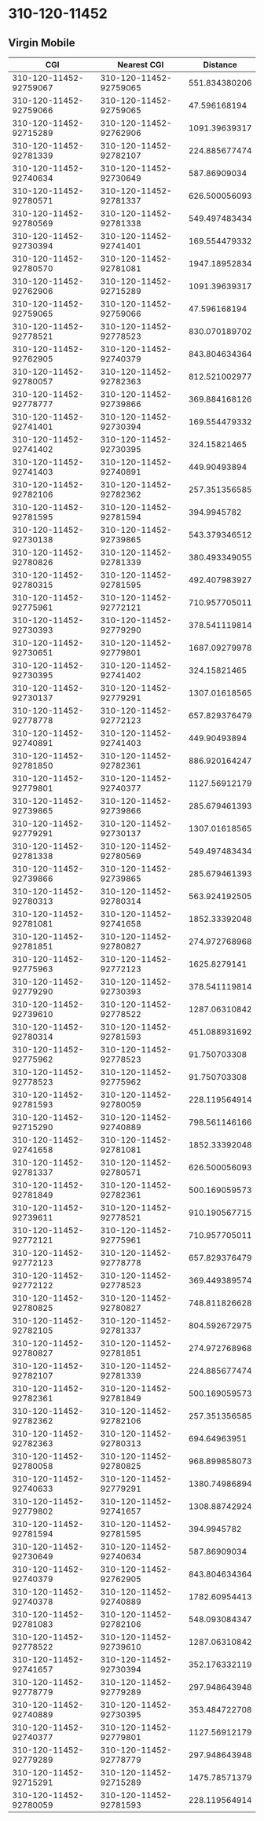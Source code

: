 # 310-120-11452
## Virgin Mobile


| CGI | Nearest CGI | Distance |
|-----|-------------|----------|
| 310-120-11452-92759067 | 310-120-11452-92759065 | 551.834380206 |
| 310-120-11452-92759066 | 310-120-11452-92759065 | 47.596168194 |
| 310-120-11452-92715289 | 310-120-11452-92762906 | 1091.39639317 |
| 310-120-11452-92781339 | 310-120-11452-92782107 | 224.885677474 |
| 310-120-11452-92740634 | 310-120-11452-92730649 | 587.86909034 |
| 310-120-11452-92780571 | 310-120-11452-92781337 | 626.500056093 |
| 310-120-11452-92780569 | 310-120-11452-92781338 | 549.497483434 |
| 310-120-11452-92730394 | 310-120-11452-92741401 | 169.554479332 |
| 310-120-11452-92780570 | 310-120-11452-92781081 | 1947.18952834 |
| 310-120-11452-92762906 | 310-120-11452-92715289 | 1091.39639317 |
| 310-120-11452-92759065 | 310-120-11452-92759066 | 47.596168194 |
| 310-120-11452-92778521 | 310-120-11452-92778523 | 830.070189702 |
| 310-120-11452-92762905 | 310-120-11452-92740379 | 843.804634364 |
| 310-120-11452-92780057 | 310-120-11452-92782363 | 812.521002977 |
| 310-120-11452-92778777 | 310-120-11452-92739866 | 369.884168126 |
| 310-120-11452-92741401 | 310-120-11452-92730394 | 169.554479332 |
| 310-120-11452-92741402 | 310-120-11452-92730395 | 324.15821465 |
| 310-120-11452-92741403 | 310-120-11452-92740891 | 449.90493894 |
| 310-120-11452-92782106 | 310-120-11452-92782362 | 257.351356585 |
| 310-120-11452-92781595 | 310-120-11452-92781594 | 394.9945782 |
| 310-120-11452-92730138 | 310-120-11452-92739865 | 543.379346512 |
| 310-120-11452-92780826 | 310-120-11452-92781339 | 380.493349055 |
| 310-120-11452-92780315 | 310-120-11452-92781595 | 492.407983927 |
| 310-120-11452-92775961 | 310-120-11452-92772121 | 710.957705011 |
| 310-120-11452-92730393 | 310-120-11452-92779290 | 378.541119814 |
| 310-120-11452-92730651 | 310-120-11452-92779801 | 1687.09279978 |
| 310-120-11452-92730395 | 310-120-11452-92741402 | 324.15821465 |
| 310-120-11452-92730137 | 310-120-11452-92779291 | 1307.01618565 |
| 310-120-11452-92778778 | 310-120-11452-92772123 | 657.829376479 |
| 310-120-11452-92740891 | 310-120-11452-92741403 | 449.90493894 |
| 310-120-11452-92781850 | 310-120-11452-92782361 | 886.920164247 |
| 310-120-11452-92779801 | 310-120-11452-92740377 | 1127.56912179 |
| 310-120-11452-92739865 | 310-120-11452-92739866 | 285.679461393 |
| 310-120-11452-92779291 | 310-120-11452-92730137 | 1307.01618565 |
| 310-120-11452-92781338 | 310-120-11452-92780569 | 549.497483434 |
| 310-120-11452-92739866 | 310-120-11452-92739865 | 285.679461393 |
| 310-120-11452-92780313 | 310-120-11452-92780314 | 563.924192505 |
| 310-120-11452-92781081 | 310-120-11452-92741658 | 1852.33392048 |
| 310-120-11452-92781851 | 310-120-11452-92780827 | 274.972768968 |
| 310-120-11452-92775963 | 310-120-11452-92772123 | 1625.8279141 |
| 310-120-11452-92779290 | 310-120-11452-92730393 | 378.541119814 |
| 310-120-11452-92739610 | 310-120-11452-92778522 | 1287.06310842 |
| 310-120-11452-92780314 | 310-120-11452-92781593 | 451.088931692 |
| 310-120-11452-92775962 | 310-120-11452-92778523 | 91.750703308 |
| 310-120-11452-92778523 | 310-120-11452-92775962 | 91.750703308 |
| 310-120-11452-92781593 | 310-120-11452-92780059 | 228.119564914 |
| 310-120-11452-92715290 | 310-120-11452-92740889 | 798.561146166 |
| 310-120-11452-92741658 | 310-120-11452-92781081 | 1852.33392048 |
| 310-120-11452-92781337 | 310-120-11452-92780571 | 626.500056093 |
| 310-120-11452-92781849 | 310-120-11452-92782361 | 500.169059573 |
| 310-120-11452-92739611 | 310-120-11452-92778521 | 910.190567715 |
| 310-120-11452-92772121 | 310-120-11452-92775961 | 710.957705011 |
| 310-120-11452-92772123 | 310-120-11452-92778778 | 657.829376479 |
| 310-120-11452-92772122 | 310-120-11452-92778523 | 369.449389574 |
| 310-120-11452-92780825 | 310-120-11452-92780827 | 748.811826628 |
| 310-120-11452-92782105 | 310-120-11452-92781337 | 804.592672975 |
| 310-120-11452-92780827 | 310-120-11452-92781851 | 274.972768968 |
| 310-120-11452-92782107 | 310-120-11452-92781339 | 224.885677474 |
| 310-120-11452-92782361 | 310-120-11452-92781849 | 500.169059573 |
| 310-120-11452-92782362 | 310-120-11452-92782106 | 257.351356585 |
| 310-120-11452-92782363 | 310-120-11452-92780313 | 694.64963951 |
| 310-120-11452-92780058 | 310-120-11452-92780825 | 968.899858073 |
| 310-120-11452-92740633 | 310-120-11452-92779291 | 1380.74986894 |
| 310-120-11452-92779802 | 310-120-11452-92741657 | 1308.88742924 |
| 310-120-11452-92781594 | 310-120-11452-92781595 | 394.9945782 |
| 310-120-11452-92730649 | 310-120-11452-92740634 | 587.86909034 |
| 310-120-11452-92740379 | 310-120-11452-92762905 | 843.804634364 |
| 310-120-11452-92740378 | 310-120-11452-92740889 | 1782.60954413 |
| 310-120-11452-92781083 | 310-120-11452-92782106 | 548.093084347 |
| 310-120-11452-92778522 | 310-120-11452-92739610 | 1287.06310842 |
| 310-120-11452-92741657 | 310-120-11452-92730394 | 352.176332119 |
| 310-120-11452-92778779 | 310-120-11452-92779289 | 297.948643948 |
| 310-120-11452-92740889 | 310-120-11452-92730395 | 353.484722708 |
| 310-120-11452-92740377 | 310-120-11452-92779801 | 1127.56912179 |
| 310-120-11452-92779289 | 310-120-11452-92778779 | 297.948643948 |
| 310-120-11452-92715291 | 310-120-11452-92715289 | 1475.78571379 |
| 310-120-11452-92780059 | 310-120-11452-92781593 | 228.119564914 |
